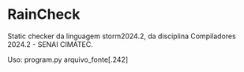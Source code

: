 # RainCheck

Static checker da linguagem storm2024.2, da disciplina Compiladores 2024.2 - SENAI CIMATEC.

Uso: program.py arquivo_fonte[.242]

